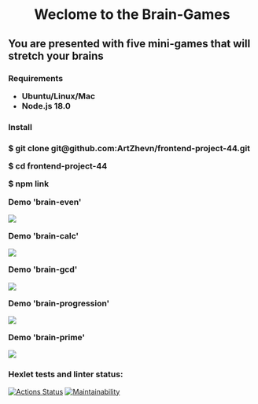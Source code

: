 <h1 align="center">Weclome to the Brain-Games</h1>
<h2>You are presented with five mini-games that will stretch your brains</h2>
<h3>Requirements<ul><li>Ubuntu/Linux/Mac</li><li>Node.js 18.0</li></ul>
<h3>Install<h3>
<p>$ git clone git@github.com:ArtZhevn/frontend-project-44.git</p>
<p>$ cd frontend-project-44</p>
<p>$ npm link</p>

<p>Demo 'brain-even'</p>
<a href="https://asciinema.org/a/qXgmKduXEFHOg3BTGWT2LioDx" target="_blank"><img src="https://asciinema.org/a/qXgmKduXEFHOg3BTGWT2LioDx.svg" /></a>
<p>Demo 'brain-calc'</p>
<a href="https://asciinema.org/a/k6WKdDkN9f2hAluFBjZYrEWcR" target="_blank"><img src="https://asciinema.org/a/k6WKdDkN9f2hAluFBjZYrEWcR.svg" /></a>
<p>Demo 'brain-gcd'</p>
<a href="https://asciinema.org/a/P2sQ4WPJDyKJL47H1VqYqYaDo" target="_blank"><img src="https://asciinema.org/a/P2sQ4WPJDyKJL47H1VqYqYaDo.svg" /></a>
<p>Demo 'brain-progression'</p>
<a href="https://asciinema.org/a/Deexd3q0kXkHORzN1WnD2M81c" target="_blank"><img src="https://asciinema.org/a/Deexd3q0kXkHORzN1WnD2M81c.svg" /></a>
<p>Demo 'brain-prime'</p>
<a href="https://asciinema.org/a/6X3MgYRe7iFIriiMtkMRRfJdp" target="_blank"><img src="https://asciinema.org/a/6X3MgYRe7iFIriiMtkMRRfJdp.svg" /></a>

### Hexlet tests and linter status:
[![Actions Status](https://github.com/ArtZhevn/frontend-project-44/workflows/hexlet-check/badge.svg)](https://github.com/ArtZhevn/frontend-project-44/actions)
[![Maintainability](https://api.codeclimate.com/v1/badges/3bcef7a2813daf9bbaee/maintainability)](https://codeclimate.com/github/ArtZhevn/frontend-project-44/maintainability)